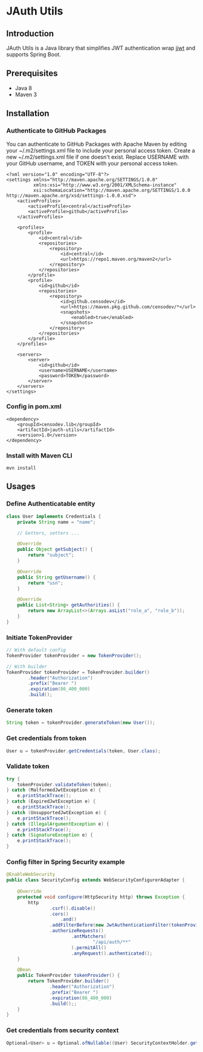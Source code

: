 # JAuth Utils
## Introduction
JAuth Utils is a Java library that simplifies JWT authentication wrap [jjwt](https://github.com/jwtk/jjwt) and supports Spring Boot.

## Prerequisites
* Java 8
* Maven 3

## Installation
### Authenticate to GitHub Packages
You can authenticate to GitHub Packages with Apache Maven by editing your ~/.m2/settings.xml file to include your personal access token. Create a new ~/.m2/settings.xml file if one doesn't exist.
Replace USERNAME with your GitHub username, and TOKEN with your personal access token.
```
<?xml version="1.0" encoding="UTF-8"?>
<settings xmlns="http://maven.apache.org/SETTINGS/1.0.0"
          xmlns:xsi="http://www.w3.org/2001/XMLSchema-instance"
          xsi:schemaLocation="http://maven.apache.org/SETTINGS/1.0.0 http://maven.apache.org/xsd/settings-1.0.0.xsd">
    <activeProfiles>
        <activeProfile>central</activeProfile>
        <activeProfile>github</activeProfile>
    </activeProfiles>

    <profiles>
        <profile>
            <id>central</id>
            <repositories>
                <repository>
                    <id>central</id>
                    <url>https://repo1.maven.org/maven2</url>
                </repository>
            </repositories>
        </profile>
        <profile>
            <id>github</id>
            <repositories>
                <repository>
                    <id>github.censodev</id>
                    <url>https://maven.pkg.github.com/censodev/*</url>
                    <snapshots>
                        <enabled>true</enabled>
                    </snapshots>
                </repository>
            </repositories>
        </profile>
    </profiles>

    <servers>
        <server>
            <id>github</id>
            <username>USERNAME</username>
            <password>TOKEN</password>
        </server>
    </servers>
</settings>
```
### Config in pom.xml
```
<dependency>
    <groupId>censodev.lib</groupId>
    <artifactId>jauth-utils</artifactId>
    <version>1.0</version>
</dependency>
```
### Install with Maven CLI
```
mvn install
```

## Usages
### Define Authenticatable entity
```java
class User implements Credentials {
    private String name = "name";

    // Getters, setters ...

    @Override
    public Object getSubject() {
        return "subject";
    }

    @Override
    public String getUsername() {
        return "usn";
    }

    @Override
    public List<String> getAuthorities() {
        return new ArrayList<>(Arrays.asList("role_a", "role_b"));
    }
}
```
### Initiate TokenProvider
```java
// With default config
TokenProvider tokenProvider = new TokenProvider();

// With builder
TokenProvider tokenProvider = TokenProvider.builder()
        .header("Authorization")
        .prefix("Bearer ")
        .expiration(86_400_000)
        .build();
```
### Generate token
```java
String token = tokenProvider.generateToken(new User());
```
### Get credentials from token
```java
User u = tokenProvider.getCredentials(token, User.class);
```
### Validate token
```java
try {
    tokenProvider.validateToken(token);
} catch (MalformedJwtException e) {
    e.printStackTrace();
} catch (ExpiredJwtException e) {
    e.printStackTrace();
} catch (UnsupportedJwtException e) {
    e.printStackTrace();
} catch (IllegalArgumentException e) {
    e.printStackTrace();
} catch (SignatureException e) {
    e.printStackTrace();
}
```
### Config filter in Spring Security example
```java
@EnableWebSecurity
public class SecurityConfig extends WebSecurityConfigurerAdapter {
    
    @Override
    protected void configure(HttpSecurity http) throws Exception {
        http
                .csrf().disable()
                .cors()
                    .and()
                .addFilterBefore(new JwtAuthenticationFilter(tokenProvider(), User.class), UsernamePasswordAuthenticationFilter.class)
                .authorizeRequests()
                        .antMatchers(
                                "/api/auth/**"
                        ).permitAll()
                        .anyRequest().authenticated();
    }

    @Bean
    public TokenProvider tokenProvider() {
        return TokenProvider.builder()
                .header("Authorization")
                .prefix("Bearer ")
                .expiration(86_400_000)
                .build();;
    }
}
```
### Get credentials from security context
```java
Optional<User> u = Optional.ofNullable((User) SecurityContextHolder.getContext().getAuthentication().getCredentials());
```
